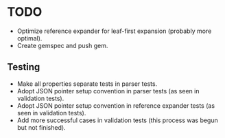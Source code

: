 # TODO

* Optimize reference expander for leaf-first expansion (probably more optimal).
* Create gemspec and push gem.

## Testing

* Make all properties separate tests in parser tests.
* Adopt JSON pointer setup convention in parser tests (as seen in validation tests).
* Adopt JSON pointer setup convention in reference expander tests (as seen in validation tests).
* Add more successful cases in validation tests (this process was begun but not finished).

